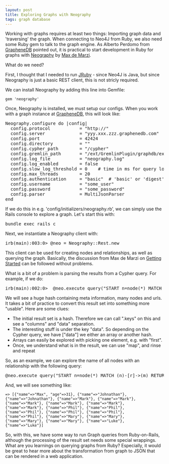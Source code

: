 ```yaml
---
layout: post
title: Exploring Graphs with Neography
tags: graph database
---
```

Working with graphs requires at least two things: Importing graph data and 'traversing' the graph. When connecting to Neo4J from Ruby, we also need some Ruby gem to talk to the graph engine. As Alberto Perdomo from [GrapheneDB](http://www.graphenedb.com/) pointed out, it is practical to start development in Ruby for graphs with [Neography](https://github.com/maxdemarzi/neography) by [Max de Marzi](https://twitter.com/maxdemarzi).

What do we need?

First, I thought that I needed to run [JRuby](http://jruby.org/) - since Neo4J is Java, but since Neography is just a basic REST client, this is not stricly required.

We can install Neography by adding this line into Gemfile:

    gem 'neography'

Once, Neography is installed, we must setup our configs. When you work with a graph instance at [GrapheneDB](http://www.graphenedb.com/), this will look like:

<pre>
Neography.configure do |config|
  config.protocol           = "http://"
  config.server             = "yyy.xxx.zzz.graphenedb.com"
  config.port               = 42424
  config.directory          = "" 
  config.cypher_path        = "/cypher"
  config.gremlin_path       = "/ext/GremlinPlugin/graphdb/execute_script"
  config.log_file           = "neography.log"
  config.log_enabled        = false
  config.slow_log_threshold = 0    # time in ms for query logging
  config.max_threads        = 20
  config.authentication     = "basic"  # 'basic' or 'digest'
  config.username           = "some_user"
  config.password           = "some_password"
  config.parser             = MultiJsonParser
end
</pre>

If we do this in e.g. 'config/initializers/neography.rb', we can simply use the Rails console to explore a graph. Let's start this with:

<pre>
bundle exec rails c
</pre>

Next, we instantiate a Neography client with:

<pre>
irb(main):003:0> @neo = Neography::Rest.new
</pre>

This client can be used for creating nodes and relationships, as well as querying the graph. Basically, the discussion from Max de Marzi on [Getting Started](http://maxdemarzi.com/2012/01/04/getting-started-with-ruby-and-neo4j/) can be followed without problems.

What is a bit of a problem is parsing the results from a Cypher query. For example, if we do:

<pre>
irb(main):002:0>  @neo.execute_query("START n=node(*) MATCH (n)-[r]->(m) RETURN n,r,m;")
</pre>

We will see a huge hash containing meta information, many nodes and urls. It takes a bit of practice to convert this result set into something more "usable". Here are some clues:

* The initial result set is a hash. Therefore we can call ".keys" on this and see a "columns" and "data" separation.
* The interesting stuff is under the key "data". So depending on the Cypher query, we have ["data"] we either an array or another hash.
* Arrays can easily be explored with picking one element, e.g. with "first".
* Once, we understand what is in the result, we can use "map", and rinse and repeat


So, as an example, we can explore the name of all nodes with an relationship with the following query:

<pre>
@neo.execute_query("START n=node(*) MATCH (n)-[r]->(m) RETURN n,r,m;")["data"].map{|d| d.first["data"]}
</pre>


And, we will see something like:

    => [{"name"=>"Max", "age"=>31}, {"name"=>"Johnathan"}, {"name"=>"Johnathan"}, {"name"=>"Mark"}, {"name"=>"Mark"}, {"name"=>"Mark"}, {"name"=>"Mark"}, {"name"=>"Mark"}, {"name"=>"Mark"}, {"name"=>"Phil"}, {"name"=>"Phil"}, {"name"=>"Phil"}, {"name"=>"Phil"}, {"name"=>"Phil"}, {"name"=>"Phil"}, {"name"=>"Mary"}, {"name"=>"Mary"}, {"name"=>"Mary"}, {"name"=>"Mary"}, {"name"=>"Luke"}, {"name"=>"Luke"}]

So, with this, we have some way to run Graph queries from Ruby-on-Rails, although the processing of the result set needs some special wrappings. What are you learnings on querying graphs from Ruby? Especially, it would be great to hear more about the transformation from graph to JSON that can be rendered in a web application.


